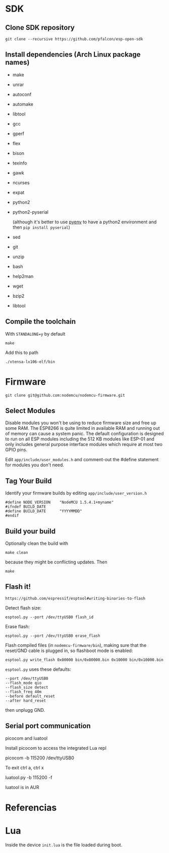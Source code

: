 # SDK

## Clone SDK repository

    git clone --recursive https://github.com/pfalcon/esp-open-sdk

## Install dependencies (Arch Linux package names)

- make
- unrar
- autoconf
- automake
- libtool
- gcc
- gperf
- flex
- bison
- texinfo
- gawk
- ncurses
- expat

- python2
- python2-pyserial

  (although it's better to use [pyenv]() to have a python2 environment and then `pip install pyserial`)

- sed
- git
- unzip
- bash
- help2man
- wget
- bzip2
- libtool

## Compile the toolchain

With `STANDALONE=y` by default

    make

Add this to path

    ./xtensa-lx106-elf/bin

# Firmware

    git clone git@github.com:nodemcu/nodemcu-firmware.git

## Select Modules

Disable modules you won't be using to reduce firmware size and free up some RAM. The ESP8266 is
quite limited in available RAM and running out of memory can cause a system panic. The default
configuration is designed to run on all ESP modules including the 512 KB modules like ESP-01 and
only includes general purpose interface modules which require at most two GPIO pins.

Edit `app/include/user_modules.h` and comment-out the #define statement for modules you don't need.

## Tag Your Build

Identify your firmware builds by editing `app/include/user_version.h`

    #define NODE_VERSION    "NodeMCU 1.5.4.1+myname"
    #ifndef BUILD_DATE
    #define BUILD_DATE      "YYYYMMDD"
    #endif

## Build your build

Optionally clean the build with

    make clean

because they might be conflicting updates. Then

    make

## Flash it!

    https://github.com/espressif/esptool#writing-binaries-to-flash

Detect flash size:

    esptool.py --port /dev/ttyUSB0 flash_id

Erase flash:

    esptool.py --port /dev/ttyUSB0 erase_flash

Flash compiled files (in `nodemcu-firmware/bin`), making sure that the
reset/GND cable is plugged in, so flashboot mode is enabled:

    esptool.py write_flash 0x00000 bin/0x00000.bin 0x10000 bin/0x10000.bin

`esptool.py` uses these defaults:

    --port /dev/ttyUSB0
    --flash_mode qio
    --flash_size detect
    --flash_freq 40m
    --before default_reset
    --after hard_reset

then unplugg GND.

## Serial port communication

picocom and luatool

Install picocom to access the integrated Lua repl

  picocom -b 115200 /dev/ttyUSB0

To exit ctrl a, ctrl x

  luatool.py -b 115200 -f <archivo>

luatool is in AUR

# Referencias

[esp8266]: http://www.esp8266.com/wiki/doku.php?id=toolchain#how_to_setup_a_vm_to_host_your_toolchain
[nodemcu]: https://nodemcu.readthedocs.io/en/master/en/build/
[pyenv]: https://github.com/yyuu/pyenv

# Lua

Inside the device `init.lua` is the file loaded during boot.
